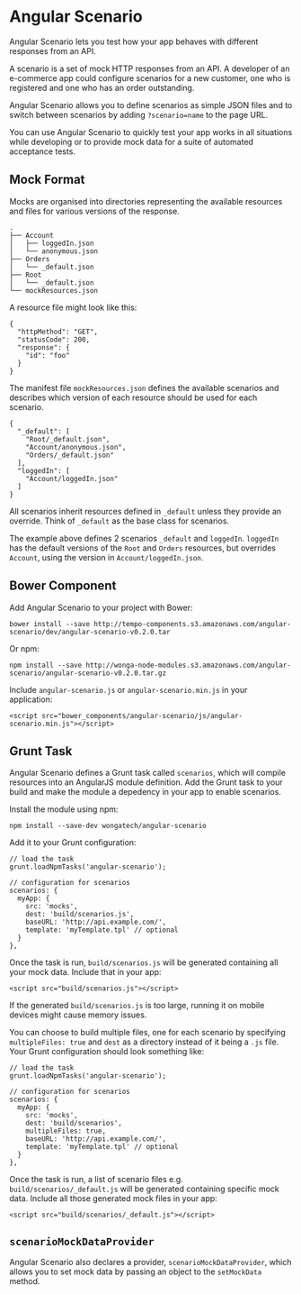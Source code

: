 Angular Scenario
================

Angular Scenario lets you test how your app behaves with different responses from an API.

A scenario is a set of mock HTTP responses from an API. A developer of an e-commerce app could configure scenarios for a new customer, one who is registered and one who has an order outstanding.

Angular Scenario allows you to define scenarios as simple JSON files and to switch between scenarios by adding
`?scenario=name` to the page URL.

You can use Angular Scenario to quickly test your app works in all situations while developing or to provide mock data for a suite of automated acceptance tests.

Mock Format
-----------

Mocks are organised into directories representing the available resources and
files for various versions of the response.

    .
    ├── Account
    │   ├── loggedIn.json
    │   └── anonymous.json
    ├── Orders
    │   └── _default.json
    ├── Root
    │   └── _default.json
    └── mockResources.json

A resource file might look like this:

    {
      "httpMethod": "GET",
      "statusCode": 200,
      "response": {
        "id": "foo"
      }
    }

The manifest file `mockResources.json` defines the available scenarios and
describes which version of each resource should be used for each scenario.

    {
      "_default": [
        "Root/_default.json",
        "Account/anonymous.json",
        "Orders/_default.json"
      ],
      "loggedIn": [
        "Account/loggedIn.json"
      ]
    }

All scenarios inherit resources defined in `_default` unless they provide an
override. Think of `_default` as the base class for scenarios.

The example above defines 2 scenarios `_default` and `loggedIn`. `loggedIn` has
the default versions of the `Root` and `Orders` resources, but overrides
`Account`, using the version in `Account/loggedIn.json`.

Bower Component
---------------

Add Angular Scenario to your project with Bower:

    bower install --save http://tempo-components.s3.amazonaws.com/angular-scenario/dev/angular-scenario-v0.2.0.tar

Or npm:

    npm install --save http://wonga-node-modules.s3.amazonaws.com/angular-scenario/angular-scenario-v0.2.0.tar.gz

Include `angular-scenario.js` or `angular-scenario.min.js` in your application:

    <script src="bower_components/angular-scenario/js/angular-scenario.min.js"></script>

Grunt Task
----------

Angular Scenario defines a Grunt task called `scenarios`, which will compile
resources into an AngularJS module definition. Add the Grunt task to your build
and make the module a depedency in your app to enable scenarios.

Install the module using npm:

    npm install --save-dev wongatech/angular-scenario

Add it to your Grunt configuration:

    // load the task
    grunt.loadNpmTasks('angular-scenario');

    // configuration for scenarios
    scenarios: {
      myApp: {
        src: 'mocks',
        dest: 'build/scenarios.js',
        baseURL: 'http://api.example.com/',
        template: 'myTemplate.tpl' // optional
      }
    },

Once the task is run, `build/scenarios.js` will be generated containing all your
mock data. Include that in your app:

    <script src="build/scenarios.js"></script>

If the generated `build/scenarios.js` is too large, running it on mobile devices might cause memory issues.

You can choose to build multiple files, one for each scenario by specifying
`multipleFiles: true` and `dest` as a directory instead of it being a `.js` file.
Your Grunt configuration should look something like:

    // load the task
    grunt.loadNpmTasks('angular-scenario');

    // configuration for scenarios
    scenarios: {
      myApp: {
        src: 'mocks',
        dest: 'build/scenarios',
        multipleFiles: true,
        baseURL: 'http://api.example.com/',
        template: 'myTemplate.tpl' // optional
      }
    },

Once the task is run, a list of scenario files e.g.
`build/scenarios/_default.js` will be generated containing specific mock data.
Include all those generated mock files in your app:

    <script src="build/scenarios/_default.js"></script>

`scenarioMockDataProvider`
--------------------------

Angular Scenario also declares a provider, `scenarioMockDataProvider`, which
allows you to set mock data by passing an object to the `setMockData` method.
